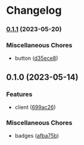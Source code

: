 # Changelog

### [0.1.1](https://www.github.com/brokeyourbike/providus-bank-api-client-php/compare/v0.1.0...v0.1.1) (2023-05-20)


### Miscellaneous Chores

* button ([d35ece8](https://www.github.com/brokeyourbike/providus-bank-api-client-php/commit/d35ece8d990cfaf2e5934202e4d89003dd951a6b))

## 0.1.0 (2023-05-14)


### Features

* client ([699ac26](https://www.github.com/brokeyourbike/providus-bank-api-client-php/commit/699ac26263ba76f54588a0ca3c1d59790729737b))


### Miscellaneous Chores

* badges ([afba75b](https://www.github.com/brokeyourbike/providus-bank-api-client-php/commit/afba75b089c801f929c8c0737e2fa58011f91299))
